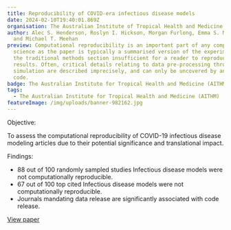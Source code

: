 ```yaml
---
title: Reproducibility of COVID-era infectious disease models
date: 2024-02-10T19:40:01.869Z
organisation: The Australian Institute of Tropical Health and Medicine (AITHM)
author: Alec S. Henderson, Roslyn I. Hickson, Morgan Furlong, Emma S. McBryde
  and Michael T. Meehan
preview: Computational reproducibility is an important part of any computational
  science as the paper is typically a summarised version of the experiments with
  the traditional methods section insufficient for a reader to reproduce the
  results. Often, critical details relating to data pre-processing through to
  simulation are described imprecisely, and can only be uncovered by analysing
  code.
badge: The Australian Institute for Tropical Health and Medicine (AITHM)
tags:
  - The Australian Institute for Tropical Health and Medicine (AITHM)
featureImage: /img/uploads/banner-982162.jpg
---
```

Objective: 

To assess the computational reproducibility of COVID-19 infectious disease modeling articles due to their potential significance and translational impact. 

Findings:

* 88 out of 100 randomly sampled studies Infectious disease models were not computationally reproducible.
* 67 out of 100 top cited Infectious disease models were not computationally reproducible.
* Journals mandating data release are significantly associated with code release.

<a href="https://doi.org/10.1016/j.epidem.2024.100743" target="_blank">
View paper
</a>